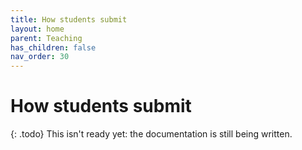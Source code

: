 ```yaml
---
title: How students submit
layout: home
parent: Teaching
has_children: false
nav_order: 30
---
```




# How students submit

{: .todo}
This isn't ready yet: the documentation is still being written.